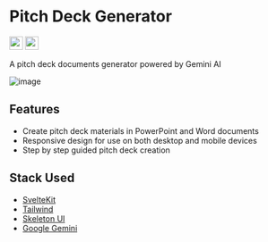 # Pitch Deck Generator
<a href="https://opensource.org/license/mit"><img src="https://img.shields.io/badge/License-MIT-green?style=flat-square" height="24" /></a>
<a href="https://pnpm.io/"><img src="https://img.shields.io/badge/Package-PNPM-orange?style=flat-square" height="24" /></a>

A pitch deck documents generator powered by Gemini AI

![image](https://github.com/user-attachments/assets/74a17803-5f6f-498b-b6aa-1cc2485a222c)

## Features
- Create pitch deck materials in PowerPoint and Word documents
- Responsive design for use on both desktop and mobile devices
- Step by step guided pitch deck creation

## Stack Used
- [SvelteKit](https://svelte.dev/)
- [Tailwind](https://tailwindcss.com/)
- [Skeleton UI](https://www.skeleton.dev/)
- [Google Gemini](https://gemini.google.com/)
